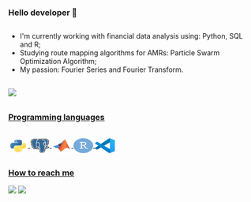 
### Hello developer 👾
##

* I'm currently working with financial data analysis using: Python, SQL and R;
* Studying route mapping algorithms for AMRs: Particle Swarm Optimization Algorithm;
* My passion: Fourier Series and Fourier Transform.


##

<div align="left">
  <a href="https://github.com/M4rcelle-Lima">
  <img height="180em" src="https://github-readme-stats.vercel.app/api?username=M4rcelle-Lima&show_icons=false&theme=transparent&include_all_commits=true&count_private=true"/>
 
 ##
 
 ### Programming languages
</div>
<div style="display: inline_block"><br>
  
  <img align="center" alt="Marce-Python" height="30" width="40" src="https://raw.githubusercontent.com/devicons/devicon/master/icons/python/python-original.svg">
  <img align="center" alt="Marce-Postgree" height="30" width="40" src="https://raw.githubusercontent.com/devicons/devicon/master/icons/postgresql/postgresql-original.svg">
  <img align="center" alt="Marce-Matlab" height="30" width="40" src="https://raw.githubusercontent.com/devicons/devicon/master/icons/matlab/matlab-original.svg">
  <img align="center" alt="Marce-R" height="30" width="40" src="https://raw.githubusercontent.com/devicons/devicon/master/icons/rstudio/rstudio-original.svg">
  <img align="center" alt="Marce-Vscode" height="30" width="40" src="https://raw.githubusercontent.com/devicons/devicon/master/icons/vscode/vscode-original.svg">
 
</div>
  
  ##
 
 ### How to reach me
<div> 
  <a href = "mailto:marcellefrancolima3@gmail.com"><img src="https://img.shields.io/badge/-Gmail-%23333?style=for-the-badge&logo=gmail&logoColor=white" target="_blank"></a>
  <a href="https://www.linkedin.com/in/marcelle-lima-23934b183/" target="_blank"><img src="https://img.shields.io/badge/-LinkedIn-%230077B5?style=for-the-badge&logo=linkedin&logoColor=white" target="_blank"></a> 
  
  ##
  
 
